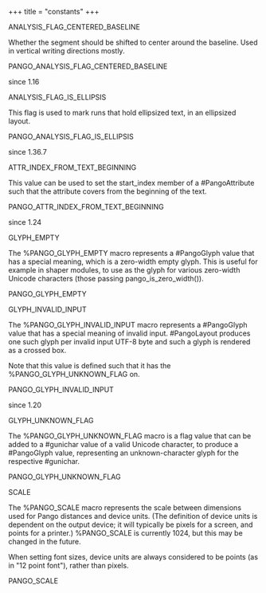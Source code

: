 +++
title = "constants"
+++
<p class="api-heading">ANALYSIS_FLAG_CENTERED_BASELINE</p>
<p class="api-doc">Whether the segment should be shifted to center around the baseline.
Used in vertical writing directions mostly.</p>
<div class="api-notes">
  <p class="api-ctype">PANGO_ANALYSIS_FLAG_CENTERED_BASELINE</p>
  <p class="api-since">since 1.16</p>
</div>
<p class="api-heading">ANALYSIS_FLAG_IS_ELLIPSIS</p>
<p class="api-doc">This flag is used to mark runs that hold ellipsized text,
in an ellipsized layout.</p>
<div class="api-notes">
  <p class="api-ctype">PANGO_ANALYSIS_FLAG_IS_ELLIPSIS</p>
  <p class="api-since">since 1.36.7</p>
</div>
<p class="api-heading">ATTR_INDEX_FROM_TEXT_BEGINNING</p>
<p class="api-doc">This value can be used to set the start_index member of a #PangoAttribute
such that the attribute covers from the beginning of the text.</p>
<div class="api-notes">
  <p class="api-ctype">PANGO_ATTR_INDEX_FROM_TEXT_BEGINNING</p>
  <p class="api-since">since 1.24</p>
</div>
<p class="api-heading">GLYPH_EMPTY</p>
<p class="api-doc">The %PANGO_GLYPH_EMPTY macro represents a #PangoGlyph value that has a
 special meaning, which is a zero-width empty glyph.  This is useful for
example in shaper modules, to use as the glyph for various zero-width
Unicode characters (those passing pango_is_zero_width()).</p>
<div class="api-notes">
  <p class="api-ctype">PANGO_GLYPH_EMPTY</p>
</div>
<p class="api-heading">GLYPH_INVALID_INPUT</p>
<p class="api-doc">The %PANGO_GLYPH_INVALID_INPUT macro represents a #PangoGlyph value that has a
special meaning of invalid input.  #PangoLayout produces one such glyph
per invalid input UTF-8 byte and such a glyph is rendered as a crossed
box.

Note that this value is defined such that it has the %PANGO_GLYPH_UNKNOWN_FLAG
on.</p>
<div class="api-notes">
  <p class="api-ctype">PANGO_GLYPH_INVALID_INPUT</p>
  <p class="api-since">since 1.20</p>
</div>
<p class="api-heading">GLYPH_UNKNOWN_FLAG</p>
<p class="api-doc">The %PANGO_GLYPH_UNKNOWN_FLAG macro is a flag value that can be added to
a #gunichar value of a valid Unicode character, to produce a #PangoGlyph
value, representing an unknown-character glyph for the respective #gunichar.</p>
<div class="api-notes">
  <p class="api-ctype">PANGO_GLYPH_UNKNOWN_FLAG</p>
</div>
<p class="api-heading">SCALE</p>
<p class="api-doc">The %PANGO_SCALE macro represents the scale between dimensions used
for Pango distances and device units. (The definition of device
units is dependent on the output device; it will typically be pixels
for a screen, and points for a printer.) %PANGO_SCALE is currently
1024, but this may be changed in the future.

When setting font sizes, device units are always considered to be
points (as in "12 point font"), rather than pixels.</p>
<div class="api-notes">
  <p class="api-ctype">PANGO_SCALE</p>
</div>
